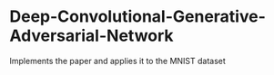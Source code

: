 # Deep-Convolutional-Generative-Adversarial-Network
 Implements the paper and applies it to the MNIST dataset
